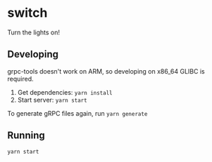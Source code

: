 
# switch

Turn the lights on!

## Developing

grpc-tools doesn't work on ARM, so developing on x86_64 GLIBC is required.

1. Get dependencies: `yarn install`
2. Start server: `yarn start`

To generate gRPC files again, run `yarn generate`

## Running

```
yarn start
```
